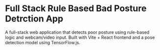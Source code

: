 # Full Stack Rule Based Bad Posture Detrction App
A full-stack web application that detects poor posture using rule-based logic and webcam/video input. Built with Vite + React frontend and a pose detection model using TensorFlow.js.
